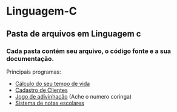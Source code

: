 # Linguagem-C 
## Pasta de arquivos em Linguagem c

### Cada pasta contém seu arquivo, o código fonte e a sua documentação.

Principais programas:


* [Cálculo do seu tempo de vida](https://github.com/Joao-H-Esteves/Linguagem-C/tree/main/CALCULO%20DE%20HORA%20DE%20VIDA%20(STRUCT))
* [Cadastro de Clientes](https://github.com/Joao-H-Esteves/Linguagem-C/tree/main/Cadastro%20de%20cliente%20com%20struct)
* [Jogo de adivinhação](https://github.com/Joao-H-Esteves/Linguagem-C/tree/main/Jogo%20de%20adivinha%C3%A7%C3%B5es%20numericas) (Ache o numero coringa)
* [Sistema de notas escolares](https://github.com/Joao-H-Esteves/Linguagem-C/tree/main/Hogwarts%20Escola%20%20-NOTAS%20(com%20while))



